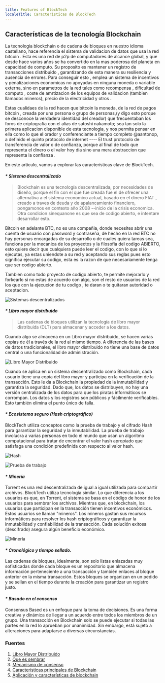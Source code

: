```yaml
---
title: Features of BlockTech
localeTitle: Características de BlockTech
---
```

## Características de la tecnología Blockchain
La tecnologia blockchain o de cadena de bloques en nuestro idioma castellano, hace referencia el sistema de validacion de datos que usa la red bitcoin .
Esta es una red de p2p de computadores de alcance global, y que desde hace varios años se ha convertido en la mas poderosa del planeta en capacidad de computo.
Su proposito es mantener un registro de transacciones distribuido , garantizando de esta manera su resiliencia y ausencia de errores.
Para conseguir esto , emplea un sistema de incentivos y penalizaciones economicas no apoyadas en ninguna moneda o variable externa, sino en parametros de la red tales como recompensa , dificultad de computo , coste de amrtizacion de los equipos de validacion (tambien llamados mineros), precio de la electricidad y otros .

Estas cualidaes de la red hacen que bitcoin la moneda, de la red de pagos bitcoin , creada por una persona o grupo de personas,(y digo esto porque se desconoce la verdadera identidad del creador) que frecuentaban los foros de criptografia con el alias de satoshi  nakamoto; sea tan solo la primera aplicacion disponible de esta tecnologia, y nos permita pensar en ella como lo que el orador y conferenciante a tiempo completo @aantonop, a definido el quinto protocolo de internet ---- El trust protocolo de transferencia de valor o de confianza, porque al final de todo que representa el dinero o el valor hoy dia sino una mera abstraccion que representa la confianza .


En este artículo, vamos a explorar las características clave de BlockTech.

#### _\* Sistema descentralizado_

> Blockchain es una tecnología descentralizada, por necesidades de diseño, porque el fin con el que fue creada fue el de ofrecer una alternativa a el sistema economico actual, basado en el dinero FIAT , creado a traves de deuda y de apalancamiento financiero, pongamonos en contexto año 2008 --inicio de la crisis economica.
Otra condicion sinequanone es que sea de codigo abierto, e intentare desarrollar esto.

Bitcoin en adelante BTC, no es una compañia, donde necesites abrir una cuenta de usuario con password y contraseña, de hecho en la red BTC no hay personas encargadas de su desarrollo o de cuales quiera tareas sea, funciona por la mecanica de los proyectos y la filosofia del codigo ABIERTO, esto quiere decir que cualquiera puede leer el codigo, con lo que si lo ejecutas, ya estas uniendote a su red y aceptando sus reglas pues esto significa ejecutar su codigo, esta es la razon de que necesariamente tenga que ser codigo abierto.

Tambien como todo proyecto de codigo abierto, te permite mejorarlo y forkearlo si no estas de acuerdo con algo, son el resto de usuarios de la red los que con la ejecucion de tu codigo , te daran o te quitaran autoridad o aceptacion.


![Sistemas descentralizados](https://raw.githubusercontent.com/Vagisha16/Hw3/master/blockchain_article_pic.jpg)

#### _\* Libro mayor distribuido_

> Las cadenas de bloques utilizan la tecnología de libro mayor distribuida (DLT) para almacenar y acceder a los datos.

Cuando algo se almacena en un Libro mayor distribuido, se hacen varias copias de él a través de la red al mismo tiempo. A diferencia de las bases de datos tradicionales, el libro mayor distribuido no tiene una base de datos central o una funcionalidad de administración.

![Libro Mayor Distribuido](https://qph.fs.quoracdn.net/main-qimg-2e24c4949a63eefa9bbab1773e185cdd)

Cuando se aplica en un sistema descentralizado como Blockchain, cada usuario tiene una copia del libro mayor y participa en la verificación de la transacción. Esto le da a Blockchain la propiedad de la inmutabilidad y garantiza la seguridad. Dado que, los datos se distribuyen, no hay una versión centralizada de los datos para que los piratas informáticos se corrompan. Los datos y los registros son públicos y fácilmente verificables. Esto también elimina el punto único de falla.

#### _\* Ecosistema seguro (Hash criptográfico)_

BlockTech utiliza conceptos como la prueba de trabajo y el cifrado Hash para garantizar la seguridad y la inmutabilidad. La prueba de trabajo involucra a varias personas en todo el mundo que usan un algoritmo computacional para tratar de encontrar el valor hash apropiado que satisfaga una condición predefinida con respecto al valor hash.

![Hash](https://raw.githubusercontent.com/Vagisha16/Hw3/master/Hash.png)

![Prueba de trabajo](https://qph.fs.quoracdn.net/main-qimg-098a67b40e4d0f625cf2cbbda2c95df0)

#### _\* Minería_

Torrent es una red descentralizada de igual a igual utilizada para compartir archivos. BlockTech utiliza tecnología similar. Lo que diferencia a los usuarios es que, en Torrent, el sistema se basa en el código de honor de los usuarios para sembrar los archivos. Mientras que, en blockchain, los usuarios que participan en la transacción tienen incentivos económicos. Estos usuarios se llaman "mineros". Los mineros gastan sus recursos informáticos para resolver los hash criptográficos y garantizar la inmutabilidad y confiabilidad de la transacción. Cada solución exitosa (descifrado) asegura algún beneficio económico.

![Minería](https://raw.githubusercontent.com/Vagisha16/Hw3/master/5f6609014470f4b0122de37eb09dbfc7.jpg)

#### _\* Cronológico y tiempo sellado._

Las cadenas de bloques, idealmente, son solo listas enlazadas muy sofisticadas donde cada bloque es un repositorio que almacena información perteneciente a una transacción y también enlaces al bloque anterior en la misma transacción. Estos bloques se organizan en un pedido y se sellan en el tiempo durante la creación para garantizar un registro justo.

#### _\* Basado en el consenso_

Consensus Based es un enfoque para la toma de decisiones. Es una forma creativa y dinámica de llegar a un acuerdo entre todos los miembros de un grupo. Una transacción en Blockchain solo se puede ejecutar si todas las partes en la red lo aprueban por unanimidad. Sin embargo, está sujeto a alteraciones para adaptarse a diversas circunstancias.

### Fuentes

1.  [Libro Mayor Distribuido](https://searchcio.techtarget.com/definition/distributed-ledger)
2.  [Que es sembrar](http://help.utorrent.com/customer/portal/articles/164656)
3.  [Mecanismo de consenso](https://www.seedsforchange.org.uk/consensus)
4.  [Características principales de Blockchain](https://cryptocurry.com/news/top-4-major-features-blockchain/)
5.  [Aplicación y características de blockchain](https://arxiv.org/pdf/1806.03693.pdf)
